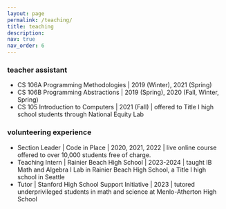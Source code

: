 ```yaml
---
layout: page
permalink: /teaching/
title: teaching
description:
nav: true
nav_order: 6
---
```


### teacher assistant

- CS 106A Programming Methodologies \| 2019 (Winter), 2021 (Spring)
- CS 106B Programming Abstractions \| 2019 (Spring), 2020 (Fall, Winter, Spring)
- CS 105 Introduction to Computers \| 2021 (Fall) \| offered to Title I high school students through National Equity Lab 

### volunteering experience

- Section Leader \| Code in Place \| 2020, 2021, 2022 \| live online course offered to over 10,000 students free of charge.
- Teaching Intern \| Rainier Beach High School \| 2023-2024 \| taught IB Math and Algebra I Lab in Rainier Beach High School, a Title I high school in Seattle
- Tutor \| Stanford High School Support Initiative \| 2023 \| tutored underprivileged students in math and science at Menlo-Atherton High School
